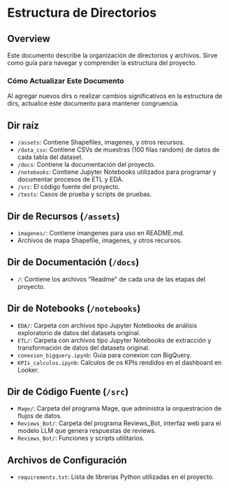 # Estructura de Directorios

## Overview
Este documento describe la organización de directorios y archivos. Sirve como guía para navegar y comprender la estructura del proyecto.

### Cómo Actualizar Este Documento
Al agregar nuevos dirs o realizar cambios significativos en la estructura de dirs, actualice este documento para mantener congruencia.

## Dir raíz
- `/assets`: Contiene Shapefiles, imagenes, y otros recursos.
- `/data_csv`: Contiene CSVs de muestras (100 filas random) de datos de cada tabla del dataset.
- `/docs`: Contiene la documentación del proyecto.
- `/notebooks`: Contiene Jupyter Notebooks utilizados para programar y documentar procesos de ETL y EDA.
- `/src`: El código fuente del proyecto.
- `/tests`: Casos de prueba y scripts de pruebas.

## Dir de Recursos (`/assets`)
- `imagenes/`: Contiene imangenes para uso en README.md.
- Archivos de mapa Shapefile, imagenes, y otros recursos.

## Dir de Documentación (`/docs`)
- `/`: Contiene los archivos "Readme" de cada una de las etapas del proyecto.

## Dir de Notebooks (`/notebooks`)
- `EDA/`: Carpeta con archivos tipo Jupyter Notebooks de análisis exploratorio de datos del datasets original.
- `ETL/`:  Carpeta con archivos tipo Jupyter Notebooks de extracción y transformación de datos del datasets original.
- `conexion_bigquery.ipynb`: Guia para conexion con BigQuery.
- `KPIs_calculos.ipynb`: Calculos de os KPIs rendidos en el dashboard en Looker.

## Dir de Código Fuente (`/src`)
- `Mage/`: Carpeta del programa Mage, que administra la orquestracion de flujos de datos.
- `Reviews_Bot/`: Carpeta del programa Reviews_Bot, interfaz web para el modelo LLM que genera respuestas de reviews.
- `Reviews_Bot/`: Funciones y scripts utilitarios.

## Archivos de Configuración
- `requirements.txt`: Lista de librerias Python utilizadas en el proyecto.
